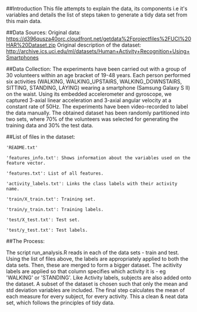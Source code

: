 
##Introduction
This file attempts to explain the data, its components i.e it's variables and details the list of steps taken to generate a tidy data set from this main data.

##Data Sources:
    Original data: https://d396qusza40orc.cloudfront.net/getdata%2Fprojectfiles%2FUCI%20HAR%20Dataset.zip
    Original description of the dataset: http://archive.ics.uci.edu/ml/datasets/Human+Activity+Recognition+Using+Smartphones

##Data Collection:
The experiments have been carried out with a group of 30 volunteers within an age bracket of 19-48 years. Each person performed six activities (WALKING, WALKING_UPSTAIRS, WALKING_DOWNSTAIRS, SITTING, STANDING, LAYING) wearing a smartphone (Samsung Galaxy S II) on the waist. Using its embedded accelerometer and gyroscope, we captured 3-axial linear acceleration and 3-axial angular velocity at a constant rate of 50Hz. The experiments have been video-recorded to label the data manually. The obtained dataset has been randomly partitioned into two sets, where 70% of the volunteers was selected for generating the training data and 30% the test data.


##List of files in the dataset:


    'README.txt'

    'features_info.txt': Shows information about the variables used on the feature vector.

    'features.txt': List of all features.

    'activity_labels.txt': Links the class labels with their activity name.

    'train/X_train.txt': Training set.

    'train/y_train.txt': Training labels.

    'test/X_test.txt': Test set.
	
    'test/y_test.txt': Test labels.
	
##The Process:

The script run_analysis.R reads in each of the data sets - train and test. Using the list of files above, the labels are appropriately applied to both the data sets. Then, these are merged to form a bigger dataset. The acitivity labels are applied so that column specifies which activity it is - eg 'WALKING' or 'STANDING'. Like Activity labels, subjects are also added onto the dataset. A subset of the dataset is chosen such that only the mean and std deviation variables are included. 
The final step calculates the mean of each measure for every subject, for every activity.
This a clean & neat data set, which follows the principles of tidy data.
